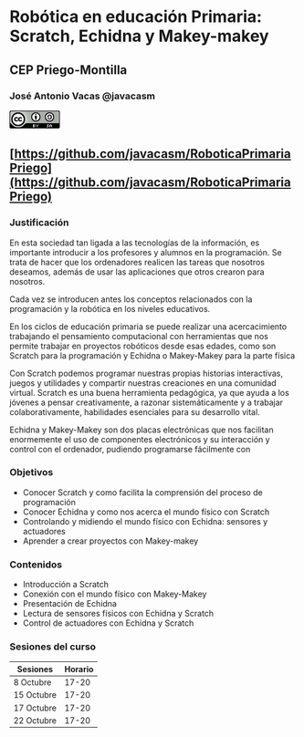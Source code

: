 # Robótica en educación Primaria: Scratch, Echidna y Makey-makey

## CEP Priego-Montilla


### José Antonio Vacas @javacasm

[![CCbySA](images/CCbySQ_88x31.png)](./images/Licencia_CC.png)

## [https://github.com/javacasm/RoboticaPrimariaPriego](https://github.com/javacasm/RoboticaPrimariaPriego)

### Justificación

En esta sociedad tan ligada a las tecnologías de la información, es importante introducir a los profesores y alumnos en la programación. Se trata de hacer que los ordenadores realicen las tareas que nosotros deseamos, además de usar las aplicaciones que otros crearon para nosotros.

Cada vez se introducen antes los conceptos relacionados con la programación y la robótica en los niveles educativos.

En los ciclos de educación primaria se puede realizar una acercacimiento trabajando el pensamiento computacional con  herramientas que nos permite trabajar en proyectos robóticos desde esas edades, como son Scratch para la programación y Echidna o Makey-Makey para la parte física

Con Scratch podemos programar nuestras propias historias interactivas, juegos y utilidades y compartir nuestras creaciones en una comunidad virtual. Scratch es una buena herramienta pedagógica, ya que ayuda a los jóvenes a pensar creativamente, a razonar sistemáticamente y a trabajar colaborativamente, habilidades esenciales para su desarrollo vital.

Echidna y Makey-Makey son dos placas electrónicas que nos facilitan enormemente el uso de componentes electrónicos y su interacción y control con el ordenador, pudiendo programarse fácilmente con

### Objetivos

* Conocer Scratch y como  facilita la comprensión del proceso de programación
* Conocer Echidna y como nos acerca el mundo físico con Scratch
* Controlando y midiendo el mundo físico con Echidna: sensores y actuadores
* Aprender a crear proyectos con Makey-makey



### Contenidos

* Introducción a Scratch
* Conexión con el mundo físico con Makey-Makey
* Presentación de Echidna 
* Lectura de sensores físicos con Echidna y Scratch
* Control de actuadores con Echidna y Scratch

### Sesiones del curso

|Sesiones|Horario|
|---|---|
| 8 Octubre|17-20|
|15 Octubre|17-20|
|17 Octubre|17-20|
|22 Octubre|17-20|

